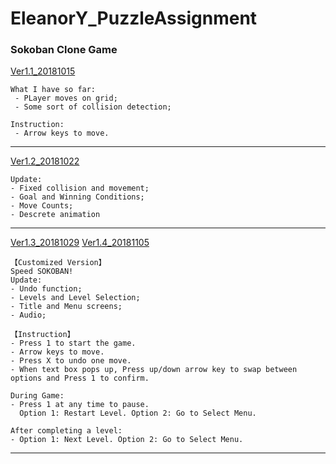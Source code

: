# EleanorY_PuzzleAssignment
### Sokoban Clone Game
[Ver1.1_20181015](https://jiaxi-yang.itch.io/sokoban-11)

    What I have so far: 
     - PLayer moves on grid;
     - Some sort of collision detection;

    Instruction:
     - Arrow keys to move.

---

[Ver1.2_20181022](https://jiaxi-yang.itch.io/sokoban-ver12)

    Update:
    - Fixed collision and movement;
    - Goal and Winning Conditions;
    - Move Counts;
    - Descrete animation

---

[Ver1.3_20181029](https://jiaxi-yang.itch.io/sokoban-ver13)
[Ver1.4_20181105](https://jiaxi-yang.itch.io/sokoban-customized)

    【Customized Version】
    Speed SOKOBAN!
    Update:
    - Undo function;
    - Levels and Level Selection;
    - Title and Menu screens;
    - Audio;
    
    【Instruction】
    - Press 1 to start the game.
    - Arrow keys to move.
    - Press X to undo one move.
    - When text box pops up, Press up/down arrow key to swap between options and Press 1 to confirm. 
    
    During Game:
    - Press 1 at any time to pause. 
      Option 1: Restart Level. Option 2: Go to Select Menu.
      
    After completing a level:
    - Option 1: Next Level. Option 2: Go to Select Menu.

---
